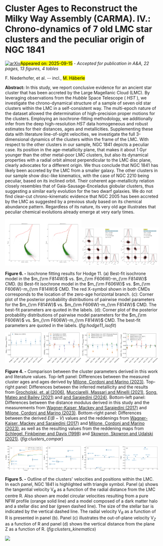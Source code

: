<div class="macros" style="visibility:hidden;">
$\newcommand{\ensuremath}{}$
$\newcommand{\xspace}{}$
$\newcommand{\object}[1]{\texttt{#1}}$
$\newcommand{\farcs}{{.}''}$
$\newcommand{\farcm}{{.}'}$
$\newcommand{\arcsec}{''}$
$\newcommand{\arcmin}{'}$
$\newcommand{\ion}[2]{#1#2}$
$\newcommand{\textsc}[1]{\textrm{#1}}$
$\newcommand{\hl}[1]{\textrm{#1}}$
$\newcommand{\footnote}[1]{}$</div>



<div id="title">

# Cluster Ages to Reconstruct the Milky Way Assembly (CARMA). IV.: Chrono-dynamics of 7 old LMC star clusters and the peculiar origin of NGC 1841

</div>
<div id="comments">

[![arXiv](https://img.shields.io/badge/arXiv-2509.10144-b31b1b.svg)](https://arxiv.org/abs/2509.10144)<mark>Appeared on: 2025-09-15</mark> -  _Accepted for publication in A&A, 22 pages, 13 figures, 4 tables_

</div>
<div id="authors">

F. Niederhofer, et al. -- incl., <mark>M. Häberle</mark>

</div>
<div id="abstract">

**Abstract:** In this study, we report conclusive evidence for an ancient star cluster that has been accreted by the Large Magellanic Cloud (LMC). By leveraging observations from the _Hubble_ Space Telescope ( _HST_ ), we investigate the chrono-dynamical structure of a sample of seven old star clusters within the LMC in a self-consistent way. The multi-epoch nature of the dataset allowed the determination of high-precision proper motions for the clusters. Employing an isochrone-fitting methodology, we additionally infer from the deep high-resolution _HST_ data homogeneous and robust estimates for their distances, ages and metallicities. Supplementing these data with literature line-of-sight velocities, we investigate the full 3-dimensional dynamics of the clusters within the frame of the LMC. With respect to the other clusters in our sample, NGC 1841 depicts a peculiar case. Its position in the age-metallicity plane, that makes it about 1 Gyr younger  than the other metal-poor LMC clusters, but also its dynamical properties with a radial orbit almost perpendicular to the LMC disc plane, clearly advocates for a different origin. We thus conclude that NGC 1841 has likely been accreted by the LMC from a smaller galaxy. The other clusters in our sample show disc-like kinematics, with the case of NGC 2210 being peculiar, based on its inclined orbit. Their coherent age-metallicity relation closely resembles that of Gaia-Sausage-Enceladus globular clusters, thus suggesting a similar early evolution for the two dwarf galaxies.  We do not find clear-cut chrono-kinematic evidence that NGC 2005 has been accreted by the LMC as suggested by a previous study based on its chemical abundance pattern. Regardless of its nature, its very old age illustrates that peculiar chemical evolutions already emerge at very early times.

</div>

<div id="div_fig1">

<img src="tmp_2509.10144/./Figs/HODGE11_isofit_ri_i.png" alt="Fig6.1" width="25%"/><img src="tmp_2509.10144/./Figs/HODGE11_isofit_ri_r.png" alt="Fig6.2" width="25%"/><img src="tmp_2509.10144/./Figs/HODGE11_corner_ri_i.png" alt="Fig6.3" width="25%"/><img src="tmp_2509.10144/./Figs/HODGE11_corner_ri_r.png" alt="Fig6.4" width="25%"/>

**Figure 6. -** Isochrone fitting results for Hodge 11. (a) Best-fit isochrone model in the $m_{\rm F814W}$ vs. $m_{\rm F606W}-m_{\rm F814W}$ CMD. (b) Best-fit isochrone model in the $m_{\rm F606W}$ vs. $m_{\rm F606W}-m_{\rm F814W}$ CMD.
        The red X-symbol shown in both CMDs corresponds to the location of the zero-age horizontal branch.
        (c): Corner plot of the posterior probability distributions of pairwise model parameters for the $m_{\rm F814W}$ vs. $m_{\rm F606W}-m_{\rm F814W}$ CMD. The best-fit parameters are quoted in the labels.
        (d): Corner plot of the posterior probability distributions of pairwise model parameters for the $m_{\rm F606W}$ vs. $m_{\rm F606W}-m_{\rm F814W}$ CMD. The best-fit parameters are quoted in the labels.
         (*fig:hodge11_isofit*)

</div>
<div id="div_fig2">

<img src="tmp_2509.10144/./Figs/clusters_ages_compar_rev2.png" alt="Fig4.1" width="25%"/><img src="tmp_2509.10144/./Figs/clusters_mh_compar_rev2.png" alt="Fig4.2" width="25%"/><img src="tmp_2509.10144/./Figs/clusters_dm_compar_rev2.png" alt="Fig4.3" width="25%"/><img src="tmp_2509.10144/./Figs/clusters_ebv_compar_rev2.png" alt="Fig4.4" width="25%"/>

**Figure 4. -** Comparison between the cluster parameters derived in this work and literature values. Top-left panel: Differences between the measured cluster ages and ages derived by [Milone, Cordoni and Marino (2023)](). Top-right panel: Differences between the inferred metallicity and the results from [Grocholski, et. al (2006)](), [Mucciarelli, Massari and Minelli (2021)](), [Song, Mateo and Bailey (2021)]() and [ and Sarajedini (2024)]().
Bottom-left panel: Differences between the distance modulus derived in this study and the measurements from [Wagner-Kaiser, Mackey and Sarajedini (2017)]() and [Milone, Cordoni and Marino (2023)](). Bottom-right panel: Differences between the derived $E(B-V)$ values and the reddenings from [Wagner-Kaiser, Mackey and Sarajedini (2017)]() and [Milone, Cordoni and Marino (2023)](), as well as the resulting values from the reddening maps from [Schlegel, Finkbeiner and Davis (1998)]() and [Skowron, Skowron and Udalski (2021)]().
 (*fig:clusters_compar*)

</div>
<div id="div_fig3">

<img src="tmp_2509.10144/./Figs/clusters_old_v_circ_labels_rev2.png" alt="Fig5.1" width="25%"/><img src="tmp_2509.10144/./Figs/clusters_old_vr_labels_rev2.png" alt="Fig5.2" width="25%"/><img src="tmp_2509.10144/./Figs/clusters_old_vz_labels_rev2.png" alt="Fig5.3" width="25%"/><img src="tmp_2509.10144/./Figs/clusters_old_z_labels_rev2.png" alt="Fig5.4" width="25%"/>

**Figure 5. -** Outline of the clusters' velocities and positions within the LMC. In each panel, NGC 1841 is highlighted with triangle symbol. Panel (a) shows the tangential velocity V$_{\phi}$ as a function of the radial distance from the LMC centre R. Also shown are model circular velocities resulting from a pure NFW profile (orange solid line) and a model composed of a dark matter halo and a stellar disc and bar (green dashed line). The size of the stellar bar is indicated by the vertical dashed line. The radial velocity V$_{R}$ as a function of R is presented in panel (b). Panel (c) illustrates the out-of-plane velocity V$_{Z}$ as a function of R and panel (d) shows the vertical distance from the plane Z as a function of R.
 (*fig:clusters_kinematics*)

</div><div id="qrcode"><img src=https://api.qrserver.com/v1/create-qr-code/?size=100x100&data="https://arxiv.org/abs/2509.10144"></div>